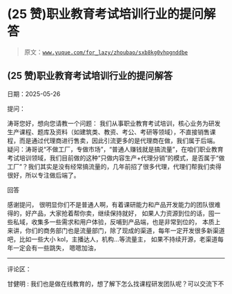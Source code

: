 # (25 赞)职业教育考试培训行业的提问解答

> 原文：[`www.yuque.com/for_lazy/zhoubao/sxb8kg0vhpgnddbe`](https://www.yuque.com/for_lazy/zhoubao/sxb8kg0vhpgnddbe)

## (25 赞)职业教育考试培训行业的提问解答

日期：2025-05-26

提问：

涛哥您好，想向您请教一个问题：
我们从事职业教育考试培训，核心业务为研发生产课程、题库及资料（如建筑类、教资、考公、考研等领域），不直接销售课程，而是通过代理商进行售卖，因此引流更多的是代理商在做，我们属于后端。
疑问：涛哥说“不做工厂，专做市场”，“普通人赚钱就是搞流量”，在咱们职业教育考试培训领域，我们目前做的这种“只做内容生产+代理分销”的模式，是否属于“做工厂”？我们其实是没有经常搞流量的，几年前招了很多代理，代理们帮我们卖得很好，所以专注做后端了。

回答

感谢提问， 很明显你们不是普通人啊，有着课研能力和产品开发能力的团队很难得的，好产品，大家抢着帮你卖，继续保持就好，
如果人力资源到位的话，囤一些私域，收集多一些需求和用户体验，反哺到产品端，也是非常到位的，
本质上来讲，你们的商务部门也是流量部门，除了现成的渠道，每年一定开发很多新渠道吧，比如一些大小 kol，主播达人，机构...等流量主，
如果不持续开源，老渠道每年一定会有一些跳失， 嗯嗯加油，

* * *

评论区：

甘健明 : 我们也是做在线教育的，想了解下怎么找课程研发团队呢？可以交流下不